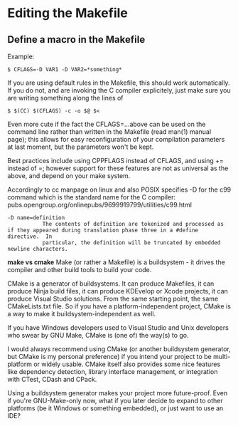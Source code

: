 
# Editing the Makefile
## Define a macro in the Makefile
Example:
```
$ CFLAGS=-D VAR1 -D VAR2=*something*
```
If you are using default rules in the Makefile, this should work automatically. If you do not, and are invoking the C compiler explicitely, just make sure you are writing something along the lines of
```
$ $(CC) $(CFLAGS) -c -o $@ $<
```
Even more cute if the fact the CFLAGS=...above can be used on the command line rather than written in the Makefile (read man(1) manual page); this allows for easy reconfiguration of your compilation parameters at last moment, but the parameters won't be kept.

Best practices include using CPPFLAGS instead of CFLAGS, and using += instead of =; however support for these features are not as universal as the above, and depend on your make system.

Accordingly to cc manpage on linux and also POSIX specifies -D for the c99 command which is the standard name for the C compiler: pubs.opengroup.org/onlinepubs/9699919799/utilities/c99.html
```
-D name=definition
           The contents of definition are tokenized and processed as if they appeared during translation phase three in a #define directive.  In
           particular, the definition will be truncated by embedded newline characters.
```

**make vs cmake**
Make (or rather a Makefile) is a buildsystem - it drives the compiler and other build tools to build your code.

CMake is a generator of buildsystems. It can produce Makefiles, it can produce Ninja build files, it can produce KDEvelop or Xcode projects, it can produce Visual Studio solutions. From the same starting point, the same CMakeLists.txt file. So if you have a platform-independent project, CMake is a way to make it buildsystem-independent as well.

If you have Windows developers used to Visual Studio and Unix developers who swear by GNU Make, CMake is (one of) the way(s) to go.

I would always recommend using CMake (or another buildsystem generator, but CMake is my personal preference) if you intend your project to be multi-platform or widely usable. CMake itself also provides some nice features like dependency detection, library interface management, or integration with CTest, CDash and CPack.

Using a buildsystem generator makes your project more future-proof. Even if you're GNU-Make-only now, what if you later decide to expand to other platforms (be it Windows or something embedded), or just want to use an IDE?